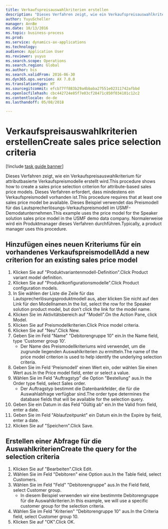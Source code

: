 ```yaml
--- 
title: Verkaufspreisauswahlkriterien erstellen
description: "Dieses Verfahren zeigt, wie ein Verkaufspreisauswahlkriterium für attributbasierte Verkaufspreismodelle erstellt wird."
author: YuyuScheller
manager: AnnBe
ms.date: 10/13/2016
ms.topic: business-process
ms.prod: 
ms.service: dynamics-ax-applications
ms.technology: 
audience: Application User
ms.reviewer: yuyus
ms.search.scope: Operations
ms.search.region: Global
ms.author: bis
ms.search.validFrom: 2016-06-30
ms.dyn365.ops.version: AX 7.0.0
ms.translationtype: HT
ms.sourcegitcommit: efcb77ff883b29a4bbaba27551e02311742afbbd
ms.openlocfilehash: cbc442724e85f7e03cf28471c850f034101c12c2
ms.contentlocale: de-de
ms.lasthandoff: 05/08/2018

---
```

# <a name="create-sales-price-selection-criteria"></a><span data-ttu-id="00f56-103">Verkaufspreisauswahlkriterien erstellen</span><span class="sxs-lookup"><span data-stu-id="00f56-103">Create sales price selection criteria</span></span>

[!include [task guide banner](../../includes/task-guide-banner.md)]

<span data-ttu-id="00f56-104">Dieses Verfahren zeigt, wie ein Verkaufspreisauswahlkriterium für attributbasierte Verkaufspreismodelle erstellt wird.</span><span class="sxs-lookup"><span data-stu-id="00f56-104">This procedure shows how to create a sales price selection criterion for attribute-based sales price models.</span></span> <span data-ttu-id="00f56-105">Dieses Verfahren erfordert, dass mindestens ein Verkaufspreismodell vorhanden ist.</span><span class="sxs-lookup"><span data-stu-id="00f56-105">This procedure requires that at least one sales price model be available.</span></span> <span data-ttu-id="00f56-106">Dieses Beispiel verwendet das Preismodell für das Lautsprecherlösungs-Verkaufspreismodell im USMF-Demodatunternehmen.</span><span class="sxs-lookup"><span data-stu-id="00f56-106">This example uses the price model for the Speaker solution sales price model in the USMF demo data company.</span></span> <span data-ttu-id="00f56-107">Normalerweise wird ein Produktmanager dieses Verfahren durchführen.</span><span class="sxs-lookup"><span data-stu-id="00f56-107">Typically, a product manager uses this procedure.</span></span>


## <a name="add-a-new-criterion-for-an-existing-sales-price-model"></a><span data-ttu-id="00f56-108">Hinzufügen eines neuen Kriteriums für ein vorhandenes Verkaufspreismodell</span><span class="sxs-lookup"><span data-stu-id="00f56-108">Add a new criterion for an existing sales price model</span></span>
1. <span data-ttu-id="00f56-109">Klicken Sie auf "Produktvariantenmodell-Definition".</span><span class="sxs-lookup"><span data-stu-id="00f56-109">Click Product variant model definition.</span></span>
2. <span data-ttu-id="00f56-110">Klicken Sie auf "Produktkonfigurationsmodelle".</span><span class="sxs-lookup"><span data-stu-id="00f56-110">Click Product configuration models.</span></span>
3. <span data-ttu-id="00f56-111">In Sie wählen der Liste die Zeile für das Lautsprecherlösungsproduktmodell aus, aber klicken Sie nicht auf den Link für den Modellnamen.</span><span class="sxs-lookup"><span data-stu-id="00f56-111">In the list, select the row for the Speaker solution product model, but don’t click the link for the model name.</span></span>
4. <span data-ttu-id="00f56-112">Klicken Sie im Aktivitätsbereich auf "Modell".</span><span class="sxs-lookup"><span data-stu-id="00f56-112">On the Action Pane, click Model.</span></span>
5. <span data-ttu-id="00f56-113">Klicken Sie auf Preismodellkriterien.</span><span class="sxs-lookup"><span data-stu-id="00f56-113">Click Price model criteria.</span></span>
6. <span data-ttu-id="00f56-114">Klicken Sie auf "Neu".</span><span class="sxs-lookup"><span data-stu-id="00f56-114">Click New.</span></span>
7. <span data-ttu-id="00f56-115">Geben Sie im Feld "Name" "Debitorengruppe 10" ein.</span><span class="sxs-lookup"><span data-stu-id="00f56-115">In the Name field, type ‘Customer group 10’.</span></span>
    * <span data-ttu-id="00f56-116">Der Name des Preismodellkriteriums wird verwendet, um die zugrunde liegenden Auswahlkriterien zu ermitteln.</span><span class="sxs-lookup"><span data-stu-id="00f56-116">The name of the price model criterion is used to help identify the underlying selection criteria.</span></span>  
8. <span data-ttu-id="00f56-117">Geben Sie im Feld 'Preismodell' einen Wert ein, oder wählen Sie einen Wert aus.</span><span class="sxs-lookup"><span data-stu-id="00f56-117">In the Price model field, enter or select a value.</span></span>
9. <span data-ttu-id="00f56-118">Wählen Sie im Feld "Auftragstyp" die Option "Bestellung" aus.</span><span class="sxs-lookup"><span data-stu-id="00f56-118">In the Order type field, select Sales order.</span></span>
    * <span data-ttu-id="00f56-119">Der Auftragstyp bestimmt die Datenbankfelder, die für die Auswahlabfrage verfügbar sind.</span><span class="sxs-lookup"><span data-stu-id="00f56-119">The order type determines the database fields that will be available for the selection query.</span></span>  
10. <span data-ttu-id="00f56-120">Geben Sie ein Datum in das Feld "Gültig ab" ein.</span><span class="sxs-lookup"><span data-stu-id="00f56-120">In the Valid from field, enter a date.</span></span>
11. <span data-ttu-id="00f56-121">Geben Sie im Feld "Ablaufzeitpunkt" ein Datum ein.</span><span class="sxs-lookup"><span data-stu-id="00f56-121">In the Expire by field, enter a date.</span></span>
12. <span data-ttu-id="00f56-122">Klicken Sie auf "Speichern".</span><span class="sxs-lookup"><span data-stu-id="00f56-122">Click Save.</span></span>

## <a name="create-the-query-for-the-selection-criteria"></a><span data-ttu-id="00f56-123">Erstellen einer Abfrage für die Auswahlkriterien</span><span class="sxs-lookup"><span data-stu-id="00f56-123">Create the query for the selection criteria</span></span>
1. <span data-ttu-id="00f56-124">Klicken Sie auf "Bearbeiten".</span><span class="sxs-lookup"><span data-stu-id="00f56-124">Click Edit.</span></span>
2. <span data-ttu-id="00f56-125">Wählen Sie im Feld "Debitoren" eine Option aus.</span><span class="sxs-lookup"><span data-stu-id="00f56-125">In the Table field, select Customers.</span></span> 
3. <span data-ttu-id="00f56-126">Wählen Sie im Feld "Feld" "Debitorengruppe" aus.</span><span class="sxs-lookup"><span data-stu-id="00f56-126">In the Field field, select Customer group.</span></span>
    * <span data-ttu-id="00f56-127">In diesem Beispiel verwenden wir eine bestimmte Debitorengruppe für die Auswahlkriterien.</span><span class="sxs-lookup"><span data-stu-id="00f56-127">In this example, we will use a specific customer group for the selection criteria.</span></span>  
4. <span data-ttu-id="00f56-128">Wählen Sie im Feld "Kriterien" "Debitorengruppe 10" aus.</span><span class="sxs-lookup"><span data-stu-id="00f56-128">In the Criteria field, select Customer group 10.</span></span> 
5. <span data-ttu-id="00f56-129">Klicken Sie auf "OK".</span><span class="sxs-lookup"><span data-stu-id="00f56-129">Click OK.</span></span>


